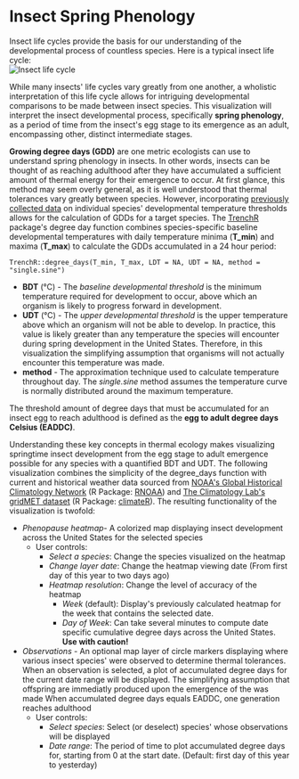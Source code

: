 # Insect Spring Phenology

Insect life cycles provide the basis for our understanding of the developmental process of countless species. Here is a typical insect life cycle:   
![Insect life cycle](http://www.co.stevens.wa.us/weedboard/htm_bio/lifecycle%20diagram.jpg)

While many insects' life cycles vary greatly from one another, a wholistic interpretation of this life cycle allows for intriguing developmental comparisons to be made between insect species. This visualization will interpret the insect developmental process, specifically **spring phenology**, as a period of time from the insect's egg stage to its emergence as an adult, encompassing other, distinct intermediate stages. 

**Growing degree days (GDD)** are one metric ecologists can use to understand spring phenology in insects. In other words, insects can be thought of as reaching adulthood after they have accumulated a sufficient amount of thermal energy for their emergence to occur. At first glance, this method may seem overly general, as it is well understood that thermal tolerances vary greatly between species. However, incorporating [previously collected data](https://github.com/lbuckley/ICBseasonality/tree/master/CodeForICBPaper) on individual species' developmental temperature thresholds allows for the calculation of GDDs for a target species. The [TrenchR](https://github.com/trenchproject/TrenchR) package's degree day function combines species-specific baseline developmental temperatures with daily temperature minima (**T_min**) and maxima (**T_max**) to calculate the GDDs accumulated in a 24 hour period:

    TrenchR::degree_days(T_min, T_max, LDT = NA, UDT = NA, method = "single.sine")

 - **BDT** (&deg;C) - The *baseline developmental threshold* is the minimum temperature required for development to occur, above which an
   organism is likely to progress forward in development. 
  - **UDT** (&deg;C) - The *upper developmental threshold* is the upper temperature above which an organism will not be able to develop. In
   practice, this value is likely greater than any temperature the
   species will encounter during spring development in the United
   States. Therefore, in this visualization the simplifying assumption
   that organisms will not actually encounter this temperature was made.
   - **method** - The approximation technique used to calculate temperature throughout day. The *single.sine* method assumes the temperature curve is normally distributed around the maximum temperature. 

The threshold amount of degree days that must be accumulated for an insect egg to reach adulthood is defined as the **egg to adult degree days Celsius (EADDC)**.  

Understanding these key concepts in thermal ecology makes visualizing springtime insect development from the egg stage to adult emergence possible for any species with a quantified BDT and UDT. The following visualization combines the simplicity of the degree_days function with current and historical weather data sourced from [NOAA's Global Historical Climatology Network](https://www.ncdc.noaa.gov/ghcnd-data-access) (R Package: [RNOAA](https://docs.ropensci.org/rnoaa/)) and [The Climatology Lab's gridMET dataset](http://www.climatologylab.org/gridmet.html) (R Package: [climateR](https://github.com/mikejohnson51/climateR)). The resulting functionality of the visualization is twofold: 

 - *Phenopause heatmap*- A colorized map displaying insect development across the United States for the selected species
	 - User controls:
		 - *Select a species*: Change the species visualized on the heatmap
		 - *Change layer date*: Change the heatmap viewing date (From first day of this year to two days ago)
		 - *Heatmap resolution*: Change the level of accuracy of the heatmap
			 - *Week* (default): Display's previously calculated heatmap for the week that contains the selected date.
			 - *Day of Week*: Can take several minutes to compute date specific cumulative degree days across the United States. **Use with caution!** 
 - *Observations* - An optional map layer of circle markers displaying where various insect species' were observed to determine thermal tolerances. When an observation is selected, a plot of accumulated degree days for the current date range will be displayed. The simplifying assumption that offspring are immediatly produced upon the emergence of the  was made When accumulated degree days equals EADDC, one generation reaches adulthood 
	 - User controls:
		 - *Select species*: Select (or deselect) species' whose observations will be displayed
		 - *Date range*: The period of time to plot accumulated degree days for, starting from 0 at the start date. (Default: first day of this year to yesterday)


<!--stackedit_data:
eyJoaXN0b3J5IjpbNTA1MzI4MTAyLDExMTQzMzc0MTQsMjI1MT
YyMzQwLDUxMDQ2ODMzMiwzOTQyNTc0NTldfQ==
-->